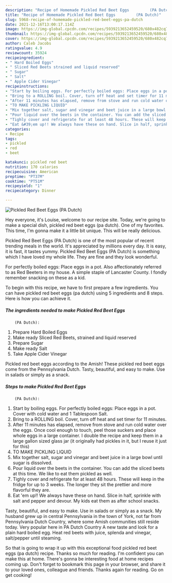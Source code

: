 ```yaml
---
description: "Recipe of Homemade Pickled Red Beet Eggs         (PA Dutch)"
title: "Recipe of Homemade Pickled Red Beet Eggs         (PA Dutch)"
slug: 5968-recipe-of-homemade-pickled-red-beet-eggs-pa-dutch
date: 2021-12-16T13:00:17.114Z
image: https://img-global.cpcdn.com/recipes/5939213652459520/680x482cq70/pickled-red-beet-eggs-pa-dutch-recipe-main-photo.jpg
thumbnail: https://img-global.cpcdn.com/recipes/5939213652459520/680x482cq70/pickled-red-beet-eggs-pa-dutch-recipe-main-photo.jpg
cover: https://img-global.cpcdn.com/recipes/5939213652459520/680x482cq70/pickled-red-beet-eggs-pa-dutch-recipe-main-photo.jpg
author: Caleb Jacobs
ratingvalue: 4.9
reviewcount: 35924
recipeingredient:
- " Hard Boiled Eggs"
- " Sliced Red Beets strained and liquid reserved"
- " Sugar"
- " Salt"
- " Apple Cider Vinegar"
recipeinstructions:
- "Start by boiling eggs. For perfectly boiled eggs: Place eggs in a pot. Cover with cold water and 1 Tablespoon Salt."
- "Bring to a ROLLING boil. Cover, turn off heat and set timer for 11 minutes."
- "After 11 minutes has elapsed, remove from stove and run cold water over the eggs. Once cool enough to touch, peel those suckers and place whole eggs in a large container. I double the recipe and keep them in a large gallon sized glass jar (it originally had pickles in it, but I reuse it just for this)"
- "TO MAKE PICKLING LIQUID"
- "Mix together salt, sugar and vinegar and beet juice in a large bowl until sugar is dissolved."
- "Pour liquid over the beets in the container. You can add the sliced beets at this time. We like to eat them pickled as well."
- "Tighly cover and refrigerate for at least 48 hours. These will keep in the fridge for up to 3 weeks. The longer they sit the prettier and more flavorful they are."
- "Eat &#39;em up!! We always have these on hand. Slice in half, sprinkle with salt and pepper and devour. My kids eat them as after school snacks."
categories:
- Recipe
tags:
- pickled
- red
- beet

katakunci: pickled red beet 
nutrition: 170 calories
recipecuisine: American
preptime: "PT37M"
cooktime: "PT51M"
recipeyield: "1"
recipecategory: Dinner

---
```



![Pickled Red Beet Eggs
        (PA Dutch)](https://img-global.cpcdn.com/recipes/5939213652459520/680x482cq70/pickled-red-beet-eggs-pa-dutch-recipe-main-photo.jpg)

Hey everyone, it's Louise, welcome to our recipe site. Today, we're going to make a special dish, pickled red beet eggs
        (pa dutch). One of my favorites. This time, I'm gonna make it a little bit unique. This will be really delicious.

Pickled Red Beet Eggs
        (PA Dutch) is one of the most popular of recent trending meals in the world. It's appreciated by millions every day. It is easy, it is fast, it tastes yummy. Pickled Red Beet Eggs
        (PA Dutch) is something which I have loved my whole life. They are fine and they look wonderful.

For perfectly boiled eggs: Place eggs in a pot. Also affectionately referred to as Red Beeters in my house. A simple staple of Lancaster County. I fondly remember snacking on these as a kid.


To begin with this recipe, we have to first prepare a few ingredients. You can have pickled red beet eggs
        (pa dutch) using 5 ingredients and 8 steps. Here is how you can achieve it.

<!--inarticleads1-->

##### The ingredients needed to make Pickled Red Beet Eggs
        (PA Dutch):

1. Prepare  Hard Boiled Eggs
1. Make ready  Sliced Red Beets, strained and liquid reserved
1. Prepare  Sugar
1. Make ready  Salt
1. Take  Apple Cider Vinegar


Pickled red beet eggs according to the Amish! These pickled red beet eggs come from the Pennsylvania Dutch. Tasty, beautiful, and easy to make. Use in salads or simply as a snack. 

<!--inarticleads2-->

##### Steps to make Pickled Red Beet Eggs
        (PA Dutch):

1. Start by boiling eggs. For perfectly boiled eggs: Place eggs in a pot. Cover with cold water and 1 Tablespoon Salt.
1. Bring to a ROLLING boil. Cover, turn off heat and set timer for 11 minutes.
1. After 11 minutes has elapsed, remove from stove and run cold water over the eggs. Once cool enough to touch, peel those suckers and place whole eggs in a large container. I double the recipe and keep them in a large gallon sized glass jar (it originally had pickles in it, but I reuse it just for this)
1. TO MAKE PICKLING LIQUID
1. Mix together salt, sugar and vinegar and beet juice in a large bowl until sugar is dissolved.
1. Pour liquid over the beets in the container. You can add the sliced beets at this time. We like to eat them pickled as well.
1. Tighly cover and refrigerate for at least 48 hours. These will keep in the fridge for up to 3 weeks. The longer they sit the prettier and more flavorful they are.
1. Eat &#39;em up!! We always have these on hand. Slice in half, sprinkle with salt and pepper and devour. My kids eat them as after school snacks.


Tasty, beautiful, and easy to make. Use in salads or simply as a snack. My husband grew up in central Pennsylvania in the town of York, not far from Pennsylvania Dutch Country, where some Amish communities still reside today. Very popular here in PA Dutch Country A new taste and look for a plain hard boiled egg. Heat red beets with juice, splenda and vinegar, salt/pepper until steaming. 

So that is going to wrap it up with this exceptional food pickled red beet eggs
        (pa dutch) recipe. Thanks so much for reading. I'm confident you can make this at home. There's gonna be interesting food at home recipes coming up. Don't forget to bookmark this page in your browser, and share it to your loved ones, colleague and friends. Thanks again for reading. Go on get cooking!
